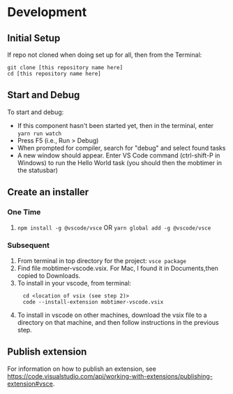 # Development

## Initial Setup

If repo not cloned when doing set up for all, then from the Terminal:

  ```
  git clone [this repository name here]
  cd [this repository name here]
  ```

## Start and Debug

To start and debug:

- If this component hasn't been started yet, then in the terminal, enter `yarn run watch`        
- Press F5 (i.e., Run > Debug)
- When prompted for compiler, search for "debug" and select found tasks
- A new window should appear.  Enter VS Code command (ctrl-shift-P in Windows) to run the Hello World task 
  (you should then the mobtimer in the statusbar)

## Create an installer

### One Time
1. `npm install -g @vscode/vsce` OR `yarn global add -g @vscode/vsce`

### Subsequent
1. From terminal in top directory for the project: `vsce package`
2. Find file mobtimer-vscode.vsix.  For Mac, I found it in Documents,then copied to Downloads.
3. To install in your vscode, from terminal: 

```
     cd <location of vsix (see step 2)>
     code --install-extension mobtimer-vscode.vsix
```
4. To install in vscode on other machines, download the vsix file to a directory on that machine, and then follow instructions in the previous step.

## Publish extension

For information on how to publish an extension, see https://code.visualstudio.com/api/working-with-extensions/publishing-extension#vsce.

